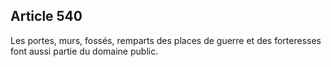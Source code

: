 Article 540
----
Les portes, murs, fossés, remparts des places de guerre et des forteresses font
aussi partie du domaine public.
